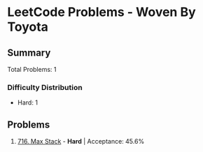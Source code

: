 # LeetCode Problems - Woven By Toyota

## Summary
Total Problems: 1

### Difficulty Distribution

- Hard: 1

## Problems

1. [716. Max Stack](https://leetcode.com/problems/max-stack/) - **Hard** | Acceptance: 45.6%